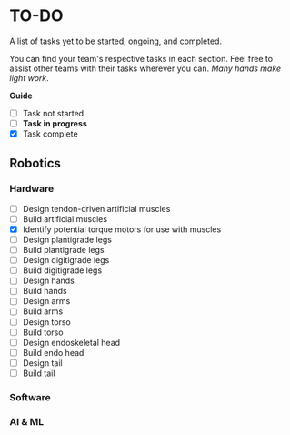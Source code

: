 # TO-DO

A list of tasks yet to be started, ongoing, and completed.

You can find your team's respective tasks in each section. Feel free to assist other teams with their tasks wherever you can. *Many hands make light work*.

**Guide** 

- [ ] Task not started
- [ ] **Task in progress**
- [X] Task complete

## Robotics

### Hardware

- [ ] Design tendon-driven artificial muscles
- [ ] Build artificial muscles
- [X] Identify potential torque motors for use with muscles
- [ ] Design plantigrade legs
- [ ] Build plantigrade legs
- [ ] Design digitigrade legs
- [ ] Build digitigrade legs
- [ ] Design hands
- [ ] Build hands
- [ ] Design arms
- [ ] Build arms
- [ ] Design torso
- [ ] Build torso
- [ ] Design endoskeletal head
- [ ] Build endo head
- [ ] Design tail
- [ ] Build tail

### Software

### AI & ML